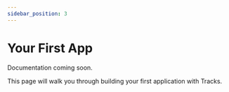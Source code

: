 ```yaml
---
sidebar_position: 3
---
```


# Your First App

Documentation coming soon.

This page will walk you through building your first application with Tracks.

